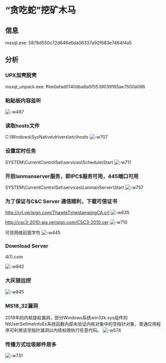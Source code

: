 # “贪吃蛇”挖矿木马
## 信息
mssql.exe: 5878d550c72d646e6da06337a92f683e7464f4a5
## 分析
### UPX加壳脱壳
mssql_unpack.exe: ffee0afad0140dba6a5f5539039165ae7500a066 

### 粘贴板内容监听
![-w487](media/15731305791880/15731321423200.jpg)
### 读取hosts文件
C:\Windows\SysNative\drivers\etc\hosts
![-w707](media/15731305791880/15731324295617.jpg)
### 设置定时任务
SYSTEM\CurrentControlSet\services\Schedule\Start
![-w711](media/15731305791880/15731324664724.jpg)
  
### 开启lanmanserver服务，即IPC$服务可用，445端口可用
SYSTEM\CurrentControlSet\services\LanmanServer\Start
![-w757](media/15731305791880/15731328871090.jpg)

### 为了保证与C&C Server 通信顺利，下载可信证书
http://crl.verisign.com/ThawteTimestampingCA.crl
![-w635](media/15731305791880/15731337531841.jpg)

http://csc3-2010-aia.verisign.com/CSC3-2010.cer
![-w710](media/15731305791880/15731337843243.jpg)

可信网络前面字符
![-w445](media/15731305791880/15731337084044.jpg)

### Download Server
4i7i.com

![-w942](media/15731305791880/15731342850058.jpg)

### 大灰狼远控
![-w845](media/15731305791880/15731349434655.jpg)

### MS18_32漏洞
2018年的内核提权漏洞，部分Windows系统win32k.sys组件的NtUserSetImeInfoEx系统函数内部未验证内核对象中的空指针对象，普通应用程序可利用该空指针漏洞以内核权限执行任意代码。
![-w574](media/15731305791880/15731350609771.jpg)

### 传播方式垃圾邮件居多
![-w731](media/15731305791880/15731354319374.jpg)
